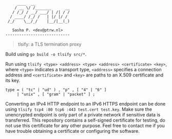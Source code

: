 ```text
     ____  __
    / __ \/ /_______      __
   / /_/ / __/ ___/ | /| / /
  / ____/ /_/ /   | |/ |/ /
 /_/    \__/_/    |__/|__(_)

   Sasha P. <dev@ptrw.nl>
----------------------------
```

> tlsify: a TLS termination proxy

Build using `go build -o tlsify src/*`.

Run using `tlsify <type> <address> <type> <address> <certificate> <key>`, where
`<type>` indicates a transport type, `<address>` specifies a connection address
and `<certificate>` and `<key>` are paths to an X.509 certificate and its key.

```ebnf
type = ( "tc" | "ud" ) , "p" , [ "4" | "6" ]
     | "unix" , [ "gram" | "packet" ] ;
```

Converting an IPv4 HTTP endpoint to an IPv6 HTTPS endpoint can be done using
`tlsify tcp4 :80 tcp6 :443 test.cert test.key`. Make sure the unencrypted
endpoint is only part of a private network if sensitive data is transferred.
This repository contains a self-signed certificate for testing, do not use this
certificate for any other purpose. Feel free to contact me if you have trouble
obtaining a certificate or configuring the software.